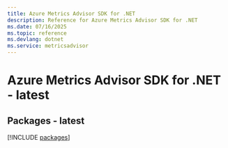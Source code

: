 ```yaml
---
title: Azure Metrics Advisor SDK for .NET
description: Reference for Azure Metrics Advisor SDK for .NET
ms.date: 07/16/2025
ms.topic: reference
ms.devlang: dotnet
ms.service: metricsadvisor
---
```

# Azure Metrics Advisor SDK for .NET - latest
## Packages - latest
[!INCLUDE [packages](metrics-advisor-index.md)]